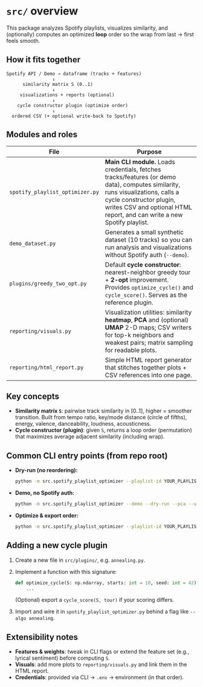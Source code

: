 # `src/` overview

This package analyzes Spotify playlists, visualizes similarity, and (optionally) computes an optimized **loop** order so the wrap from last → first feels smooth.

## How it fits together

```
Spotify API / Demo → dataframe (tracks + features)
                 ↓
      similarity matrix S (0..1)
                 ↓
     visualizations + reports (optional)
                 ↓
    cycle constructor plugin (optimize order)
                 ↓
  ordered CSV (+ optional write-back to Spotify)
```

## Modules and roles

| File | Purpose |
|------|----------|
| `spotify_playlist_optimizer.py` | **Main CLI module.** Loads credentials, fetches tracks/features (or demo data), computes similarity, runs visualizations, calls a cycle constructor plugin, writes CSV and optional HTML report, and can write a new Spotify playlist. |
| `demo_dataset.py` | Generates a small synthetic dataset (10 tracks) so you can run analysis and visualizations without Spotify auth (`--demo`). |
| `plugins/greedy_two_opt.py` | Default **cycle constructor**: nearest-neighbor greedy tour + **2-opt** improvement. Provides `optimize_cycle()` and `cycle_score()`. Serves as the reference plugin. |
| `reporting/visuals.py` | Visualization utilities: similarity **heatmap**, **PCA** and (optional) **UMAP** 2-D maps; CSV writers for top-k neighbors and weakest pairs; matrix sampling for readable plots. |
| `reporting/html_report.py` | Simple HTML report generator that stitches together plots + CSV references into one page. |

## Key concepts

- **Similarity matrix `S`**: pairwise track similarity in [0..1], higher = smoother transition. Built from tempo ratio, key/mode distance (circle of fifths), energy, valence, danceability, loudness, acousticness.
- **Cycle constructor (plugin)**: given `S`, returns a loop order (permutation) that maximizes average adjacent similarity (including wrap).

## Common CLI entry points (from repo root)

- **Dry-run (no reordering):**

  ```bash
  python -m src.spotify_playlist_optimizer --playlist-id YOUR_PLAYLIST --dry-run --pca --html-report report.html
  ```

- **Demo, no Spotify auth:**

  ```bash
  python -m src.spotify_playlist_optimizer --demo --dry-run --pca --umap --html-report report.html
  ```

- **Optimize & export order:**

  ```bash
  python -m src.spotify_playlist_optimizer --playlist-id YOUR_PLAYLIST --out ordered.csv
  ```

## Adding a new cycle plugin

1. Create a new file in `src/plugins/`, e.g. `annealing.py`.
2. Implement a function with this signature:

   ```python
   def optimize_cycle(S: np.ndarray, starts: int = 10, seed: int = 42) -> list[int]:
       ...
   ```

   (Optional) export a `cycle_score(S, tour)` if your scoring differs.
3. Import and wire it in `spotify_playlist_optimizer.py` behind a flag like `--algo annealing`.

## Extensibility notes

- **Features & weights**: tweak in CLI flags or extend the feature set (e.g., lyrical sentiment) before computing `S`.
- **Visuals**: add more plots to `reporting/visuals.py` and link them in the HTML report.
- **Credentials**: provided via CLI → `.env` → environment (in that order).
